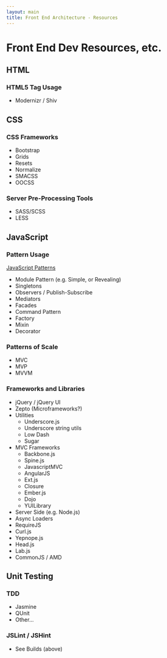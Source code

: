 ```yaml
---
layout: main
title: Front End Architecture - Resources
---
```


# Front End Dev Resources, etc.

## HTML

### HTML5 Tag Usage
 * Modernizr / Shiv

## CSS

### CSS Frameworks
 * Bootstrap
 * Grids
 * Resets
 * Normalize
 * SMACSS
 * OOCSS

### Server Pre-Processing Tools
 * SASS/SCSS
 * LESS

## JavaScript

### Pattern Usage
[JavaScript Patterns](http://addyosmani.com/resources/essentialjsdesignpatterns/book/)

 * Module Pattern (e.g. Simple, or Revealing)
 * Singletons
 * Observers / Publish-Subscribe
 * Mediators
 * Facades
 * Command Pattern
 * Factory
 * Mixin
 * Decorator

### Patterns of Scale
 * MVC
 * MVP
 * MVVM

### Frameworks and Libraries
 * jQuery / jQuery UI
 * Zepto (Microframeworks?)
 * Utilities
    * Underscore.js
    * Underscore string utils
    * Low Dash
    * Sugar
 * MVC Frameworks
    * Backbone.js
    * Spine.js
    * JavascriptMVC
    * AngularJS
    * Ext.js
    * Closure
    * Ember.js
    * Dojo
    * YUILibrary
 * Server Side (e.g. Node.js)
 * Async Loaders 
  * RequireJS
  * Curl.js
  * Yepnope.js
  * Head.js
  * Lab.js
 * CommonJS / AMD

## Unit Testing

### TDD
 * Jasmine
 * QUnit
 * Other...

### JSLint / JSHint
 * See Builds (above)

